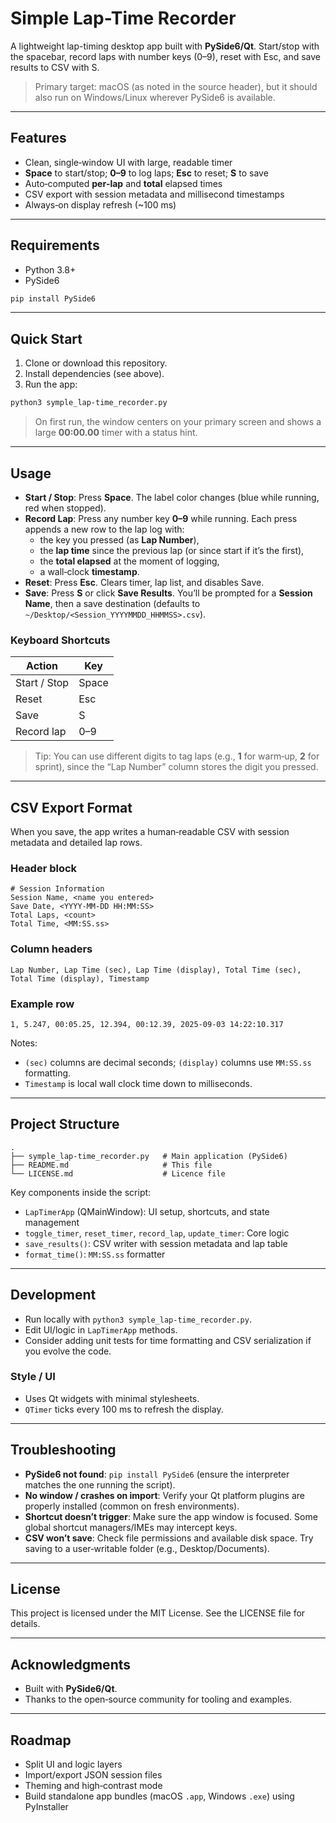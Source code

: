 # Simple Lap-Time Recorder

A lightweight lap-timing desktop app built with **PySide6/Qt**. Start/stop with the spacebar, record laps with number keys (0–9), reset with Esc, and save results to CSV with S.

> Primary target: macOS (as noted in the source header), but it should also run on Windows/Linux wherever PySide6 is available.

---

## Features
- Clean, single‑window UI with large, readable timer
- **Space** to start/stop; **0–9** to log laps; **Esc** to reset; **S** to save
- Auto‑computed **per‑lap** and **total** elapsed times
- CSV export with session metadata and millisecond timestamps
- Always‑on display refresh (~100 ms)

---

## Requirements
- Python 3.8+
- PySide6

```bash
pip install PySide6
```

---

## Quick Start
1. Clone or download this repository.
2. Install dependencies (see above).
3. Run the app:

```bash
python3 symple_lap-time_recorder.py
```

> On first run, the window centers on your primary screen and shows a large **00:00.00** timer with a status hint.

---

## Usage
- **Start / Stop**: Press **Space**. The label color changes (blue while running, red when stopped).
- **Record Lap**: Press any number key **0–9** while running. Each press appends a new row to the lap log with:
  - the key you pressed (as **Lap Number**),
  - the **lap time** since the previous lap (or since start if it’s the first),
  - the **total elapsed** at the moment of logging,
  - a wall‑clock **timestamp**.
- **Reset**: Press **Esc**. Clears timer, lap list, and disables Save.
- **Save**: Press **S** or click **Save Results**. You’ll be prompted for a **Session Name**, then a save destination (defaults to `~/Desktop/<Session_YYYYMMDD_HHMMSS>.csv`).

### Keyboard Shortcuts
| Action | Key |
|---|---|
| Start / Stop | Space |
| Reset | Esc |
| Save | S |
| Record lap | 0–9 |

> Tip: You can use different digits to tag laps (e.g., **1** for warm‑up, **2** for sprint), since the “Lap Number” column stores the digit you pressed.

---

## CSV Export Format
When you save, the app writes a human‑readable CSV with session metadata and detailed lap rows.

### Header block
```
# Session Information
Session Name, <name you entered>
Save Date, <YYYY-MM-DD HH:MM:SS>
Total Laps, <count>
Total Time, <MM:SS.ss>
```

### Column headers
```
Lap Number, Lap Time (sec), Lap Time (display), Total Time (sec), Total Time (display), Timestamp
```

### Example row
```
1, 5.247, 00:05.25, 12.394, 00:12.39, 2025-09-03 14:22:10.317
```

Notes:
- `(sec)` columns are decimal seconds; `(display)` columns use `MM:SS.ss` formatting.
- `Timestamp` is local wall clock time down to milliseconds.

---

## Project Structure
```
.
├── symple_lap-time_recorder.py   # Main application (PySide6)
├── README.md                     # This file
└── LICENSE.md                    # Licence file
```

Key components inside the script:
- `LapTimerApp` (QMainWindow): UI setup, shortcuts, and state management
- `toggle_timer`, `reset_timer`, `record_lap`, `update_timer`: Core logic
- `save_results()`: CSV writer with session metadata and lap table
- `format_time()`: `MM:SS.ss` formatter

---

## Development
- Run locally with `python3 symple_lap-time_recorder.py`.
- Edit UI/logic in `LapTimerApp` methods.
- Consider adding unit tests for time formatting and CSV serialization if you evolve the code.

### Style / UI
- Uses Qt widgets with minimal stylesheets.
- `QTimer` ticks every 100 ms to refresh the display.

---

## Troubleshooting
- **PySide6 not found**: `pip install PySide6` (ensure the interpreter matches the one running the script).
- **No window / crashes on import**: Verify your Qt platform plugins are properly installed (common on fresh environments).
- **Shortcut doesn’t trigger**: Make sure the app window is focused. Some global shortcut managers/IMEs may intercept keys.
- **CSV won’t save**: Check file permissions and available disk space. Try saving to a user‑writable folder (e.g., Desktop/Documents).

---

## License
This project is licensed under the MIT License. See the LICENSE file for details.

---

## Acknowledgments
- Built with **PySide6/Qt**.
- Thanks to the open‑source community for tooling and examples.

---

## Roadmap
- Split UI and logic layers
- Import/export JSON session files
- Theming and high‑contrast mode
- Build standalone app bundles (macOS `.app`, Windows `.exe`) using PyInstaller

